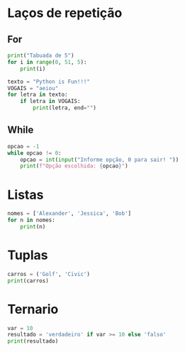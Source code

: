 # Laços de repetição
## For
```Python
print("Tabuada de 5")
for i in range(0, 51, 5):
    print(i)

```
```Python
texto = "Python is Fun!!!"
VOGAIS = "aeiou"
for letra in texto:
    if letra in VOGAIS:
        print(letra, end="")
```

## While
```Python
opcao = -1
while opcao != 0:
    opcao = int(input("Informe opção, 0 para sair! "))
    print(f"Opção escolhida: {opcao}")
```

# Listas
```Python
nomes = ['Alexander', 'Jessica', 'Bob']
for n in nomes:
    print(n)
```

# Tuplas
```Python
carros = ('Golf', 'Civic')
print(carros)
```

# Ternario
```Python
var = 10
resultado = 'verdadeiro' if var >= 10 else 'falso'
print(resultado)
```